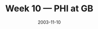 ---
layout: game
title: Week 10 — PHI at GB
season: 2003
game_id: 2003_10_PHI_GB
week: 10
date: 2003-11-10
home_team: GB
away_team: PHI
final_home: 
final_away: 
pbp_url: /assets/data/pbp/2003/2003_10_PHI_GB.csv.gz
---